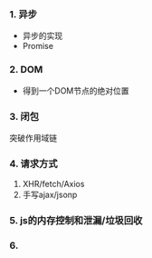 ### 1. 异步
* 异步的实现
* Promise

### 2. DOM
* 得到一个DOM节点的绝对位置

### 3. 闭包
突破作用域链

### 4. 请求方式
1. XHR/fetch/Axios
2. 手写ajax/jsonp

### 5. js的内存控制和泄漏/垃圾回收

### 6. 



